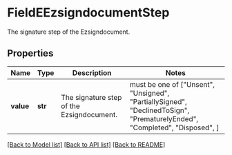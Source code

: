 # FieldEEzsigndocumentStep

The signature step of the Ezsigndocument.

## Properties
Name | Type | Description | Notes
------------ | ------------- | ------------- | -------------
**value** | **str** | The signature step of the Ezsigndocument. |  must be one of ["Unsent", "Unsigned", "PartiallySigned", "DeclinedToSign", "PrematurelyEnded", "Completed", "Disposed", ]

[[Back to Model list]](../README.md#documentation-for-models) [[Back to API list]](../README.md#documentation-for-api-endpoints) [[Back to README]](../README.md)


